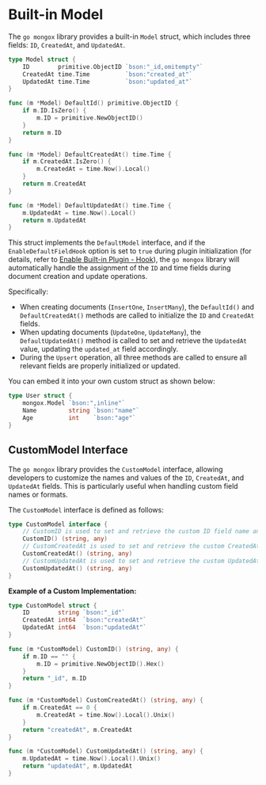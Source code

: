 # Built-in Model

The `go mongox` library provides a built-in `Model` struct, which includes three fields: `ID`, `CreatedAt`, and `UpdatedAt`.

```go
type Model struct {
	ID        primitive.ObjectID `bson:"_id,omitempty"`
	CreatedAt time.Time          `bson:"created_at"`
	UpdatedAt time.Time          `bson:"updated_at"`
}

func (m *Model) DefaultId() primitive.ObjectID {
	if m.ID.IsZero() {
		m.ID = primitive.NewObjectID()
	}
	return m.ID
}

func (m *Model) DefaultCreatedAt() time.Time {
	if m.CreatedAt.IsZero() {
		m.CreatedAt = time.Now().Local()
	}
	return m.CreatedAt
}

func (m *Model) DefaultUpdatedAt() time.Time {
	m.UpdatedAt = time.Now().Local()
	return m.UpdatedAt
}

```

This struct implements the `DefaultModel` interface, and if the `EnableDefaultFieldHook` option is set to `true` during plugin initialization (for details, refer to [Enable Built-in Plugin - Hook](./plugins/plugins#enabling-built-in-plugins-hooks)), the `go mongox` library will automatically handle the assignment of the `ID` and time fields during document creation and update operations.

Specifically:
- When creating documents (`InsertOne`, `InsertMany`), the `DefaultId()` and `DefaultCreatedAt()` methods are called to initialize the `ID` and `CreatedAt` fields.
- When updating documents (`UpdateOne`, `UpdateMany`), the `DefaultUpdatedAt()` method is called to set and retrieve the `UpdatedAt` value, updating the `updated_at` field accordingly.
- During the `Upsert` operation, all three methods are called to ensure all relevant fields are properly initialized or updated.

You can embed it into your own custom struct as shown below:

```go
type User struct {
	mongox.Model `bson:",inline"`
	Name         string `bson:"name"`
	Age          int    `bson:"age"`
}
```

## CustomModel Interface

The `go mongox` library provides the `CustomModel` interface, allowing developers to customize the names and values of the `ID`, `CreatedAt`, and `UpdatedAt` fields. This is particularly useful when handling custom field names or formats.

The `CustomModel` interface is defined as follows:

```go
type CustomModel interface {
	// CustomID is used to set and retrieve the custom ID field name and value
	CustomID() (string, any)
	// CustomCreatedAt is used to set and retrieve the custom CreatedAt field name and value
	CustomCreatedAt() (string, any)
	// CustomUpdatedAt is used to set and retrieve the custom UpdatedAt field name and value
	CustomUpdatedAt() (string, any)
}
```

**Example of a Custom Implementation:**

```go
type CustomModel struct {
	ID        string `bson:"_id"`
	CreatedAt int64  `bson:"createdAt"`
	UpdatedAt int64  `bson:"updatedAt"`
}

func (m *CustomModel) CustomID() (string, any) {
	if m.ID == "" {
		m.ID = primitive.NewObjectID().Hex()
	}
	return "_id", m.ID
}

func (m *CustomModel) CustomCreatedAt() (string, any) {
	if m.CreatedAt == 0 {
		m.CreatedAt = time.Now().Local().Unix()
	}
	return "createdAt", m.CreatedAt
}

func (m *CustomModel) CustomUpdatedAt() (string, any) {
	m.UpdatedAt = time.Now().Local().Unix()
	return "updatedAt", m.UpdatedAt
}
```
